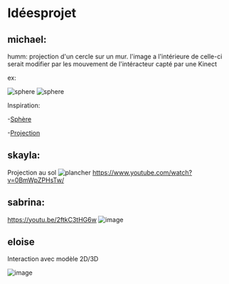 # Idéesprojet


## michael:
humm: projection d'un cercle sur un mur. l'image a l'intérieure de celle-ci serait modifier par les mouvement de l'intéracteur capté par une Kinect 

ex:

![sphere](https://mir-s3-cdn-cf.behance.net/projects/404/df05b335734979.Y3JvcCw4NzYsNjg1LDE5MywyMQ.jpg)
![sphere](https://2.bp.blogspot.com/_aa_4f6B8K1U/Sw9BZKoIsAI/AAAAAAAAAnk/eiXwtqBkrbM/s1600/DSC_0012.JPG)

Inspiration:

-[Sphère](https://theinspirationgrid.com/anima-interactive-art-installation-by-onformative/)

-[Projection](https://blogaadb.blogspot.com/2009/11/experimentation-du-dispositif-de.html)

## skayla:
Projection au sol
![plancher](![image](https://user-images.githubusercontent.com/90851580/187995998-9ea4b866-a95b-42a4-99ad-a164127bd884.png)
)
https://www.youtube.com/watch?v=0BmWpZPHsTw/

## sabrina:
https://youtu.be/2ftkC3tHG6w
![image](https://static.wikia.nocookie.net/virtualyoutuber/images/4/4b/Selen_Tatsuki_-_August_2022_outfit_%28with_glasses%29.jpg/revision/latest/scale-to-width-down/1000?cb=20220830160930)

## eloise
Interaction avec modèle 2D/3D

![image](https://user-images.githubusercontent.com/70410591/187994368-9a357033-08a7-41a7-9864-c98c7237cdb2.png)

